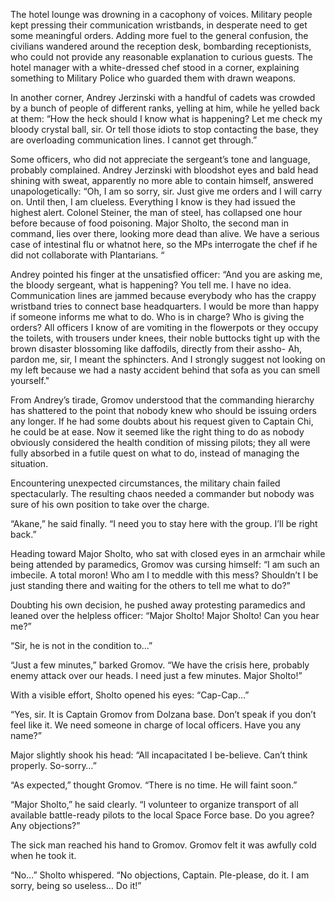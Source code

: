 The hotel lounge was drowning in a cacophony of voices. Military people kept pressing their communication wristbands, in desperate need to get some meaningful orders. Adding more fuel to the general confusion, the civilians wandered around the reception desk, bombarding receptionists, who could not provide any reasonable explanation to curious guests. The hotel manager with a white-dressed chef stood in a corner, explaining something to Military Police who guarded them with drawn weapons.

In another corner, Andrey Jerzinski with a handful of cadets was crowded by a bunch of people of different ranks, yelling at him, while he yelled back at them: “How the heck should I know what is happening? Let me check my bloody crystal ball, sir. Or tell those idiots to stop contacting the base, they are overloading communication lines. I cannot get through.”

Some officers, who did not appreciate the sergeant’s tone and language, probably complained. Andrey Jerzinski with bloodshot eyes and bald head shining with sweat, apparently no more able to contain himself, answered unapologetically: “Oh, I am so sorry, sir. Just give me orders and I will carry on. Until then, I am clueless. Everything I know is they had issued the highest alert. Colonel Steiner, the man of steel, has collapsed one hour before because of food poisoning. Major Sholto, the second man in command, lies over there, looking more dead than alive. We have a serious case of intestinal flu or whatnot here, so the MPs interrogate the chef if he did not collaborate with Plantarians. “

Andrey pointed his finger at the unsatisfied officer: “And you are asking me, the bloody sergeant, what is happening? You tell me. I have no idea. Communication lines are jammed because everybody who has the crappy wristband tries to connect base headquarters. I would be more than happy if someone informs me what to do. Who is in charge? Who is giving the orders? All officers I know of are vomiting in the flowerpots or they occupy the toilets, with trousers under knees, their noble buttocks tight up with the brown disaster blossoming like daffodils, directly from their assho- Ah, pardon me, sir, I meant the sphincters. And I strongly suggest not looking on my left because we had a nasty accident behind that sofa as you can smell yourself."

From Andrey’s tirade, Gromov understood that the commanding hierarchy has shattered to the point that nobody knew who should be issuing orders any longer. If he had some doubts about his request given to Captain Chi, he could be at ease. Now it seemed like the right thing to do as nobody obviously considered the health condition of missing pilots; they all were fully absorbed in a futile quest on what to do, instead of managing the situation.

Encountering unexpected circumstances, the military chain failed spectacularly. The resulting chaos needed a commander but nobody was sure of his own position to take over the charge.

“Akane,” he said finally. “I need you to stay here with the group. I’ll be right back.”

Heading toward Major Sholto, who sat with closed eyes in an armchair while being attended by paramedics, Gromov was cursing himself: “I am such an imbecile. A total moron! Who am I to meddle with this mess? Shouldn’t I be just standing there and waiting for the others to tell me what to do?”

Doubting his own decision, he pushed away protesting paramedics and leaned over the helpless officer: “Major Sholto! Major Sholto! Can you hear me?”

“Sir, he is not in the condition to…”

“Just a few minutes,” barked Gromov. “We have the crisis here, probably enemy attack over our heads. I need just a few minutes. Major Sholto!”

With a visible effort, Sholto opened his eyes: “Cap-Cap…”

“Yes, sir. It is Captain Gromov from Dolzana base. Don’t speak if you don’t feel like it. We need someone in charge of local officers. Have you any name?”

Major slightly shook his head: “All incapacitated I be-believe. Can’t think properly. So-sorry…”

“As expected,” thought Gromov. “There is no time. He will faint soon.”

“Major Sholto,” he said clearly. “I volunteer to organize transport of all available battle-ready pilots to the local Space Force base. Do you agree? Any objections?”

The sick man reached his hand to Gromov. Gromov felt it was awfully cold when he took it.

“No…” Sholto whispered. “No objections, Captain. Ple-please, do it. I am sorry, being so useless… Do it!”